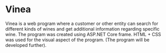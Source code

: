 # Vinea
Vinea is a web program where a customer or other entity can search for different kinds of wines and get additional information regarding specific wine. The program was created using ASP.NET Core frame. HTML + CSS was used for the visual aspect of the program. (The program will be developed further).
